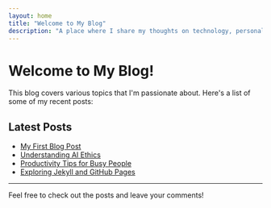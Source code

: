 ```yaml
---
layout: home
title: "Welcome to My Blog"
description: "A place where I share my thoughts on technology, personal growth, and more."
---
```


# Welcome to My Blog!

This blog covers various topics that I'm passionate about. Here's a list of some of my recent posts:

## Latest Posts

- [My First Blog Post](2025-02-22-my-first-post)
- [Understanding AI Ethics](2025-02-18-ai-ethics)
- [Productivity Tips for Busy People](2025-02-15-productivity-tips)
- [Exploring Jekyll and GitHub Pages](2025-02-10-jekyll-and-github)

---

Feel free to check out the posts and leave your comments!
